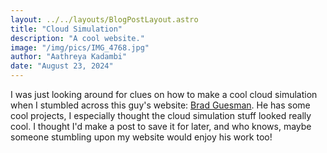 ```yaml
---
layout: ../../layouts/BlogPostLayout.astro
title: "Cloud Simulation"
description: "A cool website."
image: "/img/pics/IMG_4768.jpg"
author: "Aathreya Kadambi"
date: "August 23, 2024"
---
```


I was just looking around for clues on how to make a cool cloud simulation when I stumbled across this guy's website: <a href="https://bradguesman.com/">Brad Guesman</a>. He has some cool projects, I especially thought the cloud simulation stuff looked really cool. I thought I'd make a post to save it for later, and who knows, maybe someone stumbling upon my website would enjoy his work too!